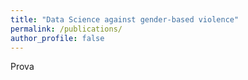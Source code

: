 ```yaml
---
title: "Data Science against gender-based violence"
permalink: /publications/
author_profile: false
---
```

Prova

